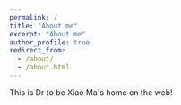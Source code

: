 ```yaml
---
permalink: /
title: "About me"
excerpt: "About me"
author_profile: true
redirect_from:
  - /about/
  - /about.html
---
```


This is Dr to be Xiao Ma's home on the web!
